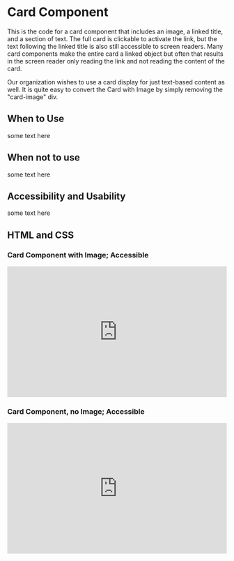 # Card Component

This is the code for a card component that includes an image, a linked title, and a section of text.  The full card is clickable to activate the link, but the text following the linked title is also still accessible to screen readers.  Many card components make the entire card a linked object but often that results in the screen reader only reading the link and not reading the content of the card.</p>

Our organization wishes to use a card display for just text-based content as well.  It is quite easy to convert the Card with Image by simply removing the "card-image" div.</p>

## When to Use

some text here

## When not to use

some text here

## Accessibility and Usability

some text here

## HTML and CSS

### Card Component with Image; Accessible

<iframe height="300" style="width: 100%;" scrolling="no" title="Card Component with Image; Accessible" src="https://codepen.io/team/UMPO_ADDT/embed/abLrdgK?default-tab=html" frameborder="no" loading="lazy" allowtransparency="true" allowfullscreen="true">
  See the Pen <a href="https://codepen.io/team/UMPO_ADDT/pen/abLrdgK">
  Card Component with Image; Accessible</a> by App Dev & Digital Transformation (<a href="https://codepen.io/team/UMPO_ADDT">@UMPO_ADDT</a>)
  on <a href="https://codepen.io">CodePen</a>.
</iframe>

### Card Component, no Image; Accessible

<iframe height="300" style="width: 100%;" scrolling="no" title="Card Componet, No Image; Accessible" src="https://codepen.io/team/UMPO_ADDT/embed/zYEQBGV?default-tab=html" frameborder="no" loading="lazy" allowtransparency="true" allowfullscreen="true">
  See the Pen <a href="https://codepen.io/team/UMPO_ADDT/pen/zYEQBGV">
  Card Componet, No Image; Accessible</a> by App Dev & Digital Transformation (<a href="https://codepen.io/team/UMPO_ADDT">@UMPO_ADDT</a>)
  on <a href="https://codepen.io">CodePen</a>.
</iframe>

